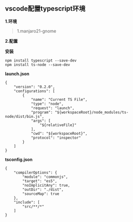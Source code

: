 ## vscode配置typescript环境

**1.环境**

>1.manjaro21-gnome
>


**2.配置**

**安装**

```
npm install typescript --save-dev
npm install ts-node --save-dev
```

**launch.json**

```
{
    "version": "0.2.0",
    "configurations": [
        {
            "name": "Current TS File",
            "type": "node",
            "request": "launch",
            "program": "${workspaceRoot}/node_modules/ts-node/dist/bin.js",
            "args": [
                "${relativeFile}"
            ],
            "cwd": "${workspaceRoot}",
            "protocol": "inspector"
        }
    ]
}
```

**tsconfig.json**

```
{
    "compilerOptions": {
        "module": "commonjs",
        "target": "es5",
        "noImplicitAny": true,
        "outDir": "./dist",
        "sourceMap": true
    },
    "include": [
        "src/**/*"
    ]
}
```
